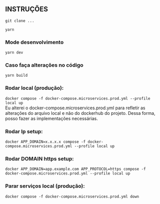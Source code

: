 ## INSTRUÇÕES

`git clone ...`
  
`yarn`

### Mode desenvolvimento  
`yarn dev`

### Caso faça alterações no código  
`yarn build`

### Rodar local (produção):  
`docker compose -f docker-compose.microservices.prod.yml --profile local up`  
Eu alterei o docker-compose.microservices.prod.yml para refletir as alterações do arquivo local e não do dockerhub do projeto. Dessa forma, posso fazer as implementações necessárias.  

### Rodar Ip setup:  
`docker APP_DOMAIN=x.x.x.x compose -f docker-compose.microservices.prod.yml --profile local up`

### Rodar DOMAIN https setup:  
`docker APP_DOMAIN=app.example.com APP_PROTOCOL=https compose -f docker-compose.microservices.prod.yml --profile local up`

### Parar serviços local (produção):  
`docker compose -f docker-compose.microservices.prod.yml down`  